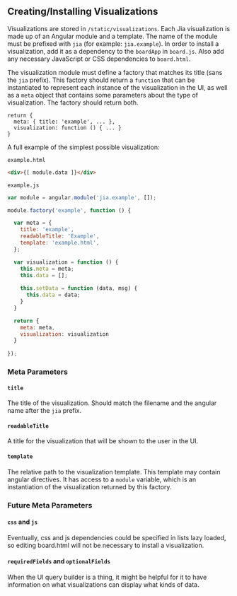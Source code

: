 Creating/Installing Visualizations
----------------------------------

Visualizations are stored in `/static/visualizations`. Each Jia visualization is made up of an Angular module and a template. The name of the module must be prefixed with `jia` (for example: `jia.example`). In order to install a visualization, add it as a dependency to the `boardApp` in `board.js`. Also add any necessary JavaScript or CSS dependencies to `board.html`.

The visualization module must define a factory that matches its title (sans the `jia` prefix). This factory should return a `function` that can be instantiated to represent each instance of the visualization in the UI, as well as a `meta` object that contains some parameters about the type of visualization. The factory should return both.

```
return {
  meta: { title: 'example', ... },
  visualization: function () { ... }
}
```

A full example of the simplest possible visualization:

`example.html`
```html
<div>{[ module.data ]}</div>
```

`example.js`
```javascript
var module = angular.module('jia.example', []);

module.factory('example', function () {

  var meta = {
    title: 'example',
    readableTitle: 'Example',
    template: 'example.html',
  };

  var visualization = function () {
    this.meta = meta;
    this.data = [];
    
    this.setData = function (data, msg) {
      this.data = data;
    }
  }

  return {
    meta: meta,
    visualization: visualization
  }
  
});
```

### Meta Parameters
#### `title`
The title of the visualization. Should match the filename and the angular name after the `jia` prefix.

#### `readableTitle`
A title for the visualization that will be shown to the user in the UI.

#### `template`
The relative path to the visualization template. This template may contain angular directives. It has access to a `module` variable, which is an instantiation of the visualization returned by this factory.

### Future Meta Parameters
#### `css` and `js`
Eventually, css and js dependencies could be specified in lists lazy loaded, so editing board.html will not be necessary to install a visualization.

#### `requiredFields` and `optionalFields`
When the UI query builder is a thing, it might be helpful for it to have information on what visualizations can display what kinds of data.
